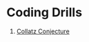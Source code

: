 # Coding Drills

1. [Collatz Conjecture](https://github.com/sigarettenenkoffie/CodingDrills/tree/dev/Collatz%20conjecture)
